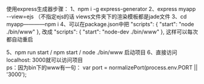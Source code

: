使用express生成器步骤：
1、npm i -g express-generator
2、express myapp --view=ejs   （不指定ejs的话 views文件夹下的渲染模板都是jade文件
3、cd myapp————npm i
4、可以在package.json中把
"scripts": {
    "start": "node ./bin/www"
  },
  改成
  "scripts": {
    "start": "node-dev ./bin/www"
  },  这样可以每次都自动重启

5、npm run start /  npm start / node ./bin/www  启动项目
6、直接访问localhost: 3000就可以访问项目  
ps：因为bin下的www有一句：
var port = normalizePort(process.env.PORT || '3000');